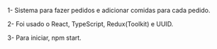  1- Sistema para fazer pedidos e adicionar comidas para cada pedido.
 
 2- Foi usado o React, TypeScript, Redux(Toolkit) e UUID.
 
 3- Para iniciar, npm start.
